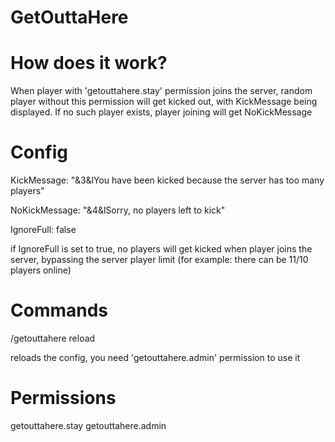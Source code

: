 # GetOuttaHere

# How does it work?

When player with 'getouttahere.stay' permission joins the server, random player without this permission will get kicked out, with KickMessage being displayed.
If no such player exists, player joining will get NoKickMessage

# Config

KickMessage: "&3&lYou have been kicked because the server has too many players"

NoKickMessage: "&4&lSorry, no players left to kick"

IgnoreFull: false

if IgnoreFull is set to true, no players will get kicked when player joins the server, bypassing the server player limit (for example: there can be 11/10 players online)

# Commands

/getouttahere reload

reloads the config, you need 'getouttahere.admin' permission to use it

# Permissions

getouttahere.stay
getouttahere.admin
